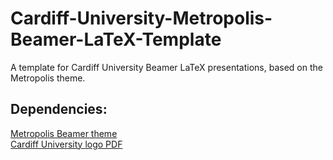 # Cardiff-University-Metropolis-Beamer-LaTeX-Template
A template for Cardiff University Beamer LaTeX presentations, based on the Metropolis theme.

## Dependencies:
[Metropolis Beamer theme](https://github.com/matze/mtheme)<br>
[Cardiff University logo PDF](https://github.com/RyanAPhys/)

